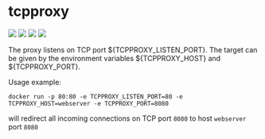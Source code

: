 # tcpproxy

[![](https://img.shields.io/docker/cloud/build/elcodedocle/tcpproxy.svg)](https://hub.docker.com/r/elcodedocle/tcpproxy/builds)
[![](https://img.shields.io/github/tag/elcodedocle/tcpproxy.svg)](https://hub.docker.com/r/elcodedocle/tcpproxy/tags)
[![](https://img.shields.io/github/issues/elcodedocle/tcpproxy.svg)](https://github.com/elcodedocle/tcpproxy/issues)
[![](https://img.shields.io/github/license/elcodedocle/tcpproxy.svg)](https://github.com/elcodedocle/tcpproxy/blob/master/LICENSE)

The proxy listens on TCP port ${TCPPROXY_LISTEN_PORT}. The target can be given by the environment variables ${TCPPROXY_HOST} and ${TCPPROXY_PORT}.

Usage example:

```
docker run -p 80:80 -e TCPPROXY_LISTEN_PORT=80 -e TCPPROXY_HOST=webserver -e TCPPROXY_PORT=8080
```

will redirect all incoming connections on TCP port `8080` to host `webserver` port `8080`
